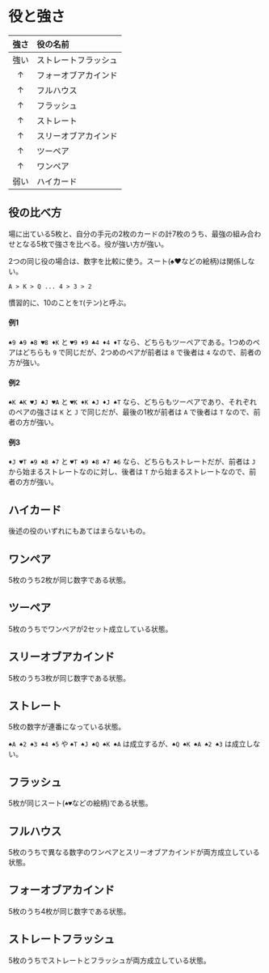 # 役と強さ

|強さ|役の名前            |
|:--:|:------------------ |
|強い|ストレートフラッシュ|
|↑  |フォーオブアカインド|
|↑  |フルハウス          |
|↑  |フラッシュ          |
|↑  |ストレート          |
|↑  |スリーオブアカインド|
|↑  |ツーペア            |
|↑  |ワンペア            |
|弱い|ハイカード          |

## 役の比べ方

場に出ている5枚と、自分の手元の2枚のカードの計7枚のうち、最強の組み合わせとなる5枚で強さを比べる。役が強い方が強い。

2つの同じ役の場合は、数字を比較に使う。スート(♠♥などの絵柄)は関係しない。

```
A > K > Q ... 4 > 3 > 2
```

慣習的に、10のことを`T`(テン)と呼ぶ。

#### 例1

`♠9 ♣9 ♠8 ♥8 ♦K` と `♥9 ♦9 ♣4 ♦4 ♦T` なら、どちらもツーペアである。1つめのペアはどちらも `9` で同じだが、2つめのペアが前者は `8` で後者は `4` なので、前者の方が強い。

#### 例2

`♠K ♣K ♥J ♣J ♥A` と `♥K ♦K ♠J ♦J ♠T` なら、どちらもツーペアであり、それぞれのペアの強さは `K` と `J` で同じだが、最後の1枚が前者は `A` で後者は `T` なので、前者の方が強い。

#### 例3

`♦J ♥T ♠9 ♠8 ♠7` と `♥T ♠9 ♠8 ♠7 ♣6` なら、どちらもストレートだが、前者は `J` から始まるストレートなのに対し、後者は `T` から始まるストレートなので、前者の方が強い。

## ハイカード

後述の役のいずれにもあてはまらないもの。

## ワンペア

5枚のうち2枚が同じ数字である状態。

## ツーペア

5枚のうちでワンペアが2セット成立している状態。

## スリーオブアカインド

5枚のうち3枚が同じ数字である状態。

## ストレート

5枚の数字が連番になっている状態。

`♠A ♠2 ♠3 ♠4 ♠5` や `♠T ♠J ♠Q ♠K ♠A` は成立するが、`♠Q ♠K ♠A ♠2 ♠3` は成立しない。

## フラッシュ

5枚が同じスート(`♠♥`などの絵柄)である状態。

## フルハウス

5枚のうちで異なる数字のワンペアとスリーオブアカインドが両方成立している状態。

## フォーオブアカインド

5枚のうち4枚が同じ数字である状態。

## ストレートフラッシュ

5枚のうちでストレートとフラッシュが両方成立している状態。
